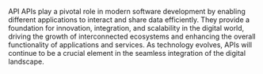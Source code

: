 API
APIs play a pivotal role in modern software development by enabling different applications to interact and share data efficiently. They provide a foundation for innovation, integration, and scalability in the digital world, driving the growth of interconnected ecosystems and enhancing the overall functionality of applications and services. As technology evolves, APIs will continue to be a crucial element in the seamless integration of the digital landscape.







